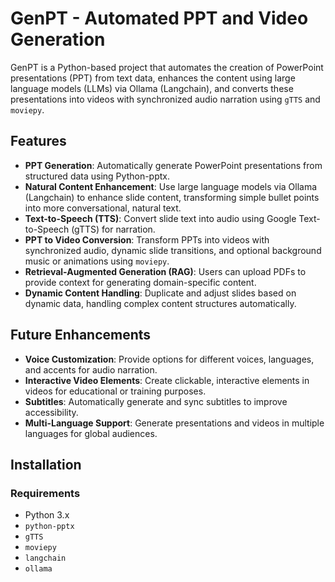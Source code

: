 # GenPT - Automated PPT and Video Generation

GenPT is a Python-based project that automates the creation of PowerPoint presentations (PPT) from text data, enhances the content using large language models (LLMs) via Ollama (Langchain), and converts these presentations into videos with synchronized audio narration using `gTTS` and `moviepy`.

## Features
- **PPT Generation**: Automatically generate PowerPoint presentations from structured data using Python-pptx.
- **Natural Content Enhancement**: Use large language models via Ollama (Langchain) to enhance slide content, transforming simple bullet points into more conversational, natural text.
- **Text-to-Speech (TTS)**: Convert slide text into audio using Google Text-to-Speech (gTTS) for narration.
- **PPT to Video Conversion**: Transform PPTs into videos with synchronized audio, dynamic slide transitions, and optional background music or animations using `moviepy`.
- **Retrieval-Augmented Generation (RAG)**: Users can upload PDFs to provide context for generating domain-specific content.
- **Dynamic Content Handling**: Duplicate and adjust slides based on dynamic data, handling complex content structures automatically.

## Future Enhancements
- **Voice Customization**: Provide options for different voices, languages, and accents for audio narration.
- **Interactive Video Elements**: Create clickable, interactive elements in videos for educational or training purposes.
- **Subtitles**: Automatically generate and sync subtitles to improve accessibility.
- **Multi-Language Support**: Generate presentations and videos in multiple languages for global audiences.

## Installation

### Requirements
- Python 3.x
- `python-pptx`
- `gTTS`
- `moviepy`
- `langchain`
- `ollama`
